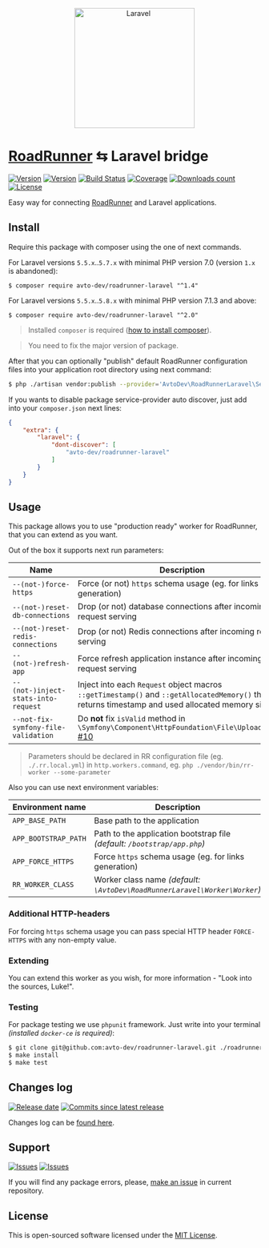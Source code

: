 <p align="center">
  <img src="https://laravel.com/assets/img/components/logo-laravel.svg" alt="Laravel" width="240" />
</p>

# [RoadRunner][roadrunner] ⇆ Laravel bridge

[![Version][badge_packagist_version]][link_packagist]
[![Version][badge_php_version]][link_packagist]
[![Build Status][badge_build_status]][link_build_status]
[![Coverage][badge_coverage]][link_coverage]
[![Downloads count][badge_downloads_count]][link_packagist]
[![License][badge_license]][link_license]

Easy way for connecting [RoadRunner][roadrunner] and Laravel applications.

## Install

Require this package with composer using the one of next commands.

For Laravel versions `5.5.x`..`5.7.x` with minimal PHP version 7.0 (version `1.x` is abandoned):

```shell
$ composer require avto-dev/roadrunner-laravel "^1.4"
```

For Laravel versions `5.5.x`..`5.8.x` with minimal PHP version 7.1.3 and above:

```shell
$ composer require avto-dev/roadrunner-laravel "^2.0"
```

> Installed `composer` is required ([how to install composer][getcomposer]).

> You need to fix the major version of package.

After that you can optionally "publish" default RoadRunner configuration files into your application root directory using next command:

```bash
$ php ./artisan vendor:publish --provider='AvtoDev\RoadRunnerLaravel\ServiceProvider' --tag=rr-config
```

If you wants to disable package service-provider auto discover, just add into your `composer.json` next lines:

```json
{
    "extra": {
        "laravel": {
            "dont-discover": [
                "avto-dev/roadrunner-laravel"
            ]
        }
    }
}
```

## Usage

This package allows you to use "production ready" worker for RoadRunner, that you can extend as you want.

Out of the box it supports next run parameters:

Name | Description
------------- | --------
`--(not-)force-https` | Force (or not) `https` schema usage (eg. for links generation)
`--(not-)reset-db-connections` | Drop (or not) database connections after incoming request serving
`--(not-)reset-redis-connections` | Drop (or not) Redis connections after incoming request serving
`--(not-)refresh-app` | Force refresh application instance after incoming request serving
`--(not-)inject-stats-into-request` | Inject into each `Request` object macros `::getTimestamp()` and `::getAllocatedMemory()` that returns timestamp and used allocated memory size
`--not-fix-symfony-file-validation` | Do **not** fix `isValid` method in `\Symfony\Component\HttpFoundation\File\UploadedFile` [#10]

> Parameters should be declared in RR configuration file (eg. `./.rr.local.yml`) in `http.workers.command`, eg. `php ./vendor/bin/rr-worker --some-parameter`

Also you can use next environment variables:

Environment name | Description
------------------------ | --------
`APP_BASE_PATH` | Base path to the application
`APP_BOOTSTRAP_PATH` | Path to the application bootstrap file _(default: `/bootstrap/app.php`)_
`APP_FORCE_HTTPS` | Force `https` schema usage (eg. for links generation)
`RR_WORKER_CLASS` | Worker class name _(default: `\AvtoDev\RoadRunnerLaravel\Worker\Worker`)_

### Additional HTTP-headers 

For forcing `https` schema usage you can pass special HTTP header `FORCE-HTTPS` with any non-empty value.

### Extending

You can extend this worker as you wish, for more information - "Look into the sources, Luke!".

### Testing

For package testing we use `phpunit` framework. Just write into your terminal _(installed `docker-ce` is required)_:

```bash
$ git clone git@github.com:avto-dev/roadrunner-laravel.git ./roadrunner-laravel && cd $_
$ make install
$ make test
```

## Changes log

[![Release date][badge_release_date]][link_releases]
[![Commits since latest release][badge_commits_since_release]][link_commits]

Changes log can be [found here][link_changes_log].

## Support

[![Issues][badge_issues]][link_issues]
[![Issues][badge_pulls]][link_pulls]

If you will find any package errors, please, [make an issue][link_create_issue] in current repository.

## License

This is open-sourced software licensed under the [MIT License][link_license].

[badge_packagist_version]:https://img.shields.io/packagist/v/avto-dev/roadrunner-laravel.svg?maxAge=180
[badge_php_version]:https://img.shields.io/packagist/php-v/avto-dev/roadrunner-laravel.svg?longCache=true
[badge_build_status]:https://travis-ci.org/avto-dev/roadrunner-laravel.svg?branch=master
[badge_coverage]:https://img.shields.io/codecov/c/github/avto-dev/roadrunner-laravel/master.svg?maxAge=60
[badge_downloads_count]:https://img.shields.io/packagist/dt/avto-dev/roadrunner-laravel.svg?maxAge=180
[badge_license]:https://img.shields.io/packagist/l/avto-dev/roadrunner-laravel.svg?longCache=true
[badge_release_date]:https://img.shields.io/github/release-date/avto-dev/roadrunner-laravel.svg?style=flat-square&maxAge=180
[badge_commits_since_release]:https://img.shields.io/github/commits-since/avto-dev/roadrunner-laravel/latest.svg?style=flat-square&maxAge=180
[badge_issues]:https://img.shields.io/github/issues/avto-dev/roadrunner-laravel.svg?style=flat-square&maxAge=180
[badge_pulls]:https://img.shields.io/github/issues-pr/avto-dev/roadrunner-laravel.svg?style=flat-square&maxAge=180
[link_releases]:https://github.com/avto-dev/roadrunner-laravel/releases
[link_packagist]:https://packagist.org/packages/avto-dev/roadrunner-laravel
[link_build_status]:https://travis-ci.org/avto-dev/roadrunner-laravel
[link_coverage]:https://codecov.io/gh/avto-dev/roadrunner-laravel/
[link_changes_log]:https://github.com/avto-dev/roadrunner-laravel/blob/master/CHANGELOG.md
[link_issues]:https://github.com/avto-dev/roadrunner-laravel/issues
[link_create_issue]:https://github.com/avto-dev/roadrunner-laravel/issues/new/choose
[link_commits]:https://github.com/avto-dev/roadrunner-laravel/commits
[link_pulls]:https://github.com/avto-dev/roadrunner-laravel/pulls
[link_license]:https://github.com/avto-dev/roadrunner-laravel/blob/master/LICENSE
[getcomposer]:https://getcomposer.org/download/
[roadrunner]:https://github.com/spiral/roadrunner
[#10]:https://github.com/avto-dev/roadrunner-laravel/issues/10
